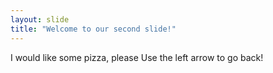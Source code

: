 ```yaml
---
layout: slide
title: "Welcome to our second slide!"
---
```

I would like some pizza, please
Use the left arrow to go back!
